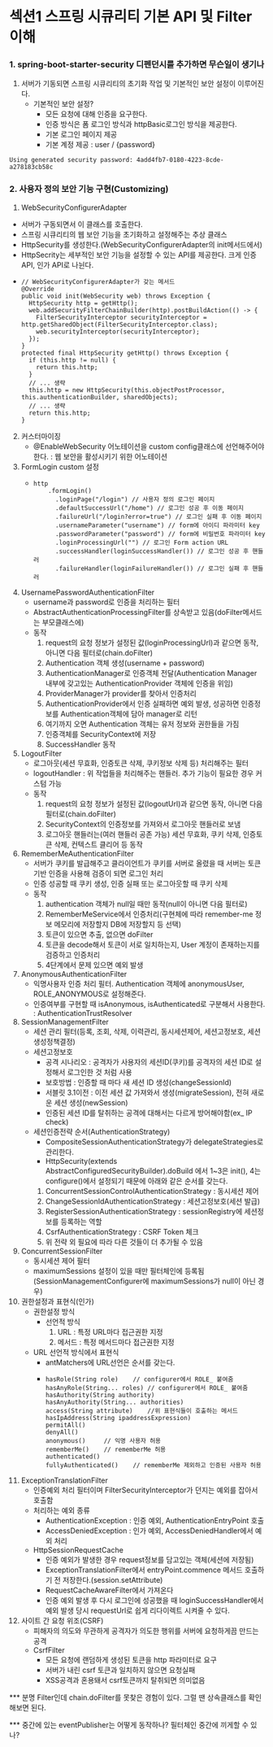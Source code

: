 # 섹션1 스프링 시큐리티 기본 API 및 Filter 이해

### 1. spring-boot-starter-security 디펜던시를 추가하면 무슨일이 생기나
1. 서버가 기동되면 스프링 시큐리티의 초기화 작업 및 기본적인 보안 설정이 이루어진다.
    - 기본적인 보안 설정?
        - 모든 요청에 대해 인증을 요구한다.
        - 인증 방식은 폼 로그인 방식과 httpBasic로그인 방식을 제공한다.
        - 기본 로그인 페이지 제공
        - 기본 계정 제공 : user / {password}
```
Using generated security password: 4add4fb7-0180-4223-8cde-a278183cb58c
```

### 2. 사용자 정의 보안 기능 구현(Customizing)
1. WebSecurityConfigurerAdapter
  - 서버가 구동되면서 이 클래스를 호출한다.
  - 스프링 시큐리티의 웹 보안 기능을 초기화하고 설정해주는 추상 클래스
  - HttpSecurity를 생성한다.(WebSecurityConfigurerAdapter의 init메서드에서)
  - HttpSecrity는 세부적인 보안 기능을 설정할 수 있는 API를 제공한다. 크게 인증 API, 인가 API로 나뉜다.
  - ```
    // WebSecurityConfigurerAdapter가 갖는 메서드
    @Override
    public void init(WebSecurity web) throws Exception {
      HttpSecurity http = getHttp();
      web.addSecurityFilterChainBuilder(http).postBuildAction(() -> {
        FilterSecurityInterceptor securityInterceptor = http.getSharedObject(FilterSecurityInterceptor.class);
        web.securityInterceptor(securityInterceptor);
      });
    }
    protected final HttpSecurity getHttp() throws Exception {
      if (this.http != null) {
        return this.http;
      }
      // ... 생략
      this.http = new HttpSecurity(this.objectPostProcessor, this.authenticationBuilder, sharedObjects);
      // ... 생략
      return this.http;
    }
    ```
2. 커스터마이징
    - @EnableWebSecurity 어노테이션을 custom config클래스에 선언해주어야 한다. : 웹 보안을 활성시키기 위한 어노테이션
3. FormLogin custom 설정
    - ```
      http
          .formLogin()
            .loginPage("/login") // 사용자 정의 로그인 페이지
            .defaultSuccessUrl("/home") // 로그인 성공 후 이동 페이지
            .failureUrl("/login?error=true") // 로그인 실패 후 이동 페이지
            .usernameParameter("username") // form에 아이디 파라미터 key
            .passwordParameter("password") // form에 비밀번호 파라미터 key
            .loginProcessingUrl("") // 로그인 Form action URL
            .successHandler(loginSuccessHandler()) // 로그인 성공 후 핸들러
            .failureHandler(loginFailureHandler()) // 로그인 실패 후 핸들러
      ```
4. UsernamePasswordAuthenticationFilter
    - username과 password로 인증을 처리하는 필터
    - AbstractAuthenticationProcessingFilter를 상속받고 있음(doFilter메서드는 부모클래스에)
    - 동작
      1. request의 요청 정보가 설정된 값(loginProcessingUrl)과 같으면 동작, 아니면 다음 필터로(chain.doFilter)
      2. Authentication 객체 생성(username + password)
      3. AuthenticationManager로 인증객체 전달(Authentication Manager 내부에 갖고있는 AuthenticationProvider 객체에 인증을 위임)
      4. ProviderManager가 provider를 찾아서 인증처리
      5. AuthenticationProvider에서 인증 실패하면 예외 발생, 성공하면 인증정보를 Authentication객체에 담아 manager로 리턴
      6. 여기까지 오면 Authentication 객체는 유저 정보와 권한들을 가짐
      7. 인증객체를 SecurityContext에 저장
      8. SuccessHandler 동작
5. LogoutFilter
    - 로그아웃(세션 무효화, 인증토큰 삭제, 쿠키정보 삭제 등) 처리해주는 필터
    - logoutHandler : 위 작업들을 처리해주는 핸들러. 추가 기능이 필요한 경우 커스텀 가능
    - 동작
      1. request의 요청 정보가 설정된 값(logoutUrl)과 같으면 동작, 아니면 다음 필터로(chain.doFilter)
      2. SecurityContext의 인증정보를 가져와서 로그아웃 핸들러로 보냄
      3. 로그아웃 핸들러는(여러 핸들러 공존 가능) 세션 무효화, 쿠키 삭제, 인증토큰 삭제, 컨텍스트 클리어 등 동작
6. RememberMeAuthenticationFilter
    - 서버가 쿠키를 발급해주고 클라이언트가 쿠키를 서버로 올렸을 때 서버는 토큰기반 인증을 사용해 검증이 되면 로그인 처리
    - 인증 성공할 때 쿠키 생성, 인증 실패 또는 로그아웃할 때 쿠키 삭제
    - 동작
      1. authentication 객체가 null일 때만 동작(null이 아니면 다음 필터로)
      2. RememberMeService에서 인증처리(구현체에 따라 remember-me 정보 메모리에 저장할지 DB에 저장할지 등 선택)
      3. 토큰이 있으면 추출, 없으면 doFilter
      4. 토큰을 decode해서 토큰이 서로 일치하는지, User 계정이 존재하는지를 검증하고 인증처리
      5. 4단계에서 문제 있으면 예외 발생
7. AnonymousAuthenticationFilter
    - 익명사용자 인증 처리 필터. Authentication 객체에 anonymousUser, ROLE_ANONYMOUS로 설정해준다.
    - 인증여부를 구현할 때 isAnonymous, isAuthenticated로 구분해서 사용한다. : AuthenticationTrustResolver
8. SessionManagementFilter
    - 세션 관리 필터(등록, 조회, 삭제, 이력관리, 동시세션제어, 세션고정보호, 세션생성정책결정)
    - 세션고정보호
        - 공격 시나리오 : 공격자가 사용자의 세션ID(쿠키)를 공격자의 세션 ID로 설정해서 로그인한 것 처럼 사용
        - 보호방법 : 인증할 때 마다 새 세션 ID 생성(changeSessionId)
        - 서블릿 3.1이전 : 이전 세션 값 가져와서 생성(migrateSession), 전혀 새로운 세션 생성(newSession)
        - 인증된 세션 ID를 탈취하는 공격에 대해서는 다르게 방어해야함(ex_ IP check)
    - 세션인증전략 순서(AuthenticationStrategy)
        - CompositeSessionAuthenticationStrategy가 delegateStrategies로 관리한다.
        - HttpSecurity(extends AbstractConfiguredSecurityBuilder).doBuild 에서 1~3은 init(), 4는 configure()에서 설정되기 때문에 아래와 같은 순서를 갖는다.  
        1. ConcurrentSessionControlAuthenticationStrategy : 동시세션 제어
        2. ChangeSessionIdAuthenticationStrategy : 세션고정보호(세션 발급)
        3. RegisterSessionAuthenticationStrategy : sessionRegistry에 세션정보를 등록하는 역할
        4. CsrfAuthenticationStrategy : CSRF Token 체크
        5. 위 전략 외 필요에 따라 다른 것들이 더 추가될 수 있음
9. ConcurrentSessionFilter
    - 동시세션 제어 필터
    - maximumSessions 설정이 있을 때만 필터체인에 등록됨 (SessionManagementConfigurer에 maximumSessions가 null이 아닌 경우)
10. 권한설정과 표현식(인가)
    - 권한설정 방식
        - 선언적 방식
            1. URL : 특정 URL마다 접근권한 지정
            2. 메서드 : 특정 메서드마다 접근권한 지정
    - URL 선언적 방식에서 표현식
        - antMatchers에 URL선언은 순서를 갖는다.
        - ```
          hasRole(String role)    // configurer에서 ROLE_ 붙여줌
          hasAnyRole(String... roles) // configurer에서 ROLE_ 붙여줌
          hasAuthority(String authority)
          hasAnyAuthority(String... authorities)
          access(String attribute)    //위 표현식들이 호출하는 메서드 
          hasIpAddress(String ipaddressExpression)
          permitAll()
          denyAll()
          anonymous()     // 익명 사용자 허용
          rememberMe()    // rememberMe 허용
          authenticated()
          fullyAuthenticated()    // rememberMe 제외하고 인증된 사용자 허용
          ```
11. ExceptionTranslationFilter
    - 인증예외 처리 필터이며 FilterSecurityInterceptor가 던지는 예외를 잡아서 호출함 
    - 처리하는 예외 종류
        - AuthenticationException : 인증 예외, AuthenticationEntryPoint 호출
        - AccessDeniedException : 인가 예외, AccessDeniedHandler에서 예외 처리
    - HttpSessionRequestCache        
        - 인증 예외가 발생한 경우 request정보를 담고있는 객체(세션에 저장됨)
        - ExceptionTranslationFilter에서 entryPoint.commence 메서드 호출하기 전 저장한다.(session.setAttribute)
        - RequestCacheAwareFilter에서 가져온다
        - 인증 예외 발생 후 다시 로그인에 성공했을 때 loginSuccessHandler에서 예외 발생 당시 requestUrl로 쉽게 리다이렉트 시켜줄 수 있다.
12. 사이트 간 요청 위조(CSRF)
    - 피해자의 의도와 무관하게 공격자가 의도한 행위를 서버에 요청하게끔 만드는 공격
    - CsrfFilter
        - 모든 요청에 랜덤하게 생성된 토큰을 http 파라미터로 요구
        - 서버가 내린 csrf 토큰과 일치하지 않으면 요청실패
        - XSS공격과 혼용돼서 csrf토큰까지 탈취되면 의미없음



*** 분명 Filter인데 chain.doFilter를 못찾은 경험이 있다. 그럴 땐 상속클래스를 확인해보면 된다.


*** 중간에 있는 eventPublisher는 어떻게 동작하나? 필터체인 중간에 끼게할 수 있나?